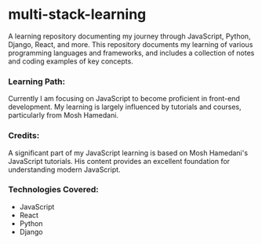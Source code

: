 # multi-stack-learning
A learning repository documenting my journey through JavaScript, Python, Django, React, and more.
This repository documents my learning of various programming languages and frameworks, and includes a collection of notes and coding examples of key concepts.

### Learning Path:
Currently I am focusing on JavaScript to become proficient in front-end development. 
My learning is largely influenced by tutorials and courses, particularly from Mosh Hamedani.

### Credits:
A significant part of my JavaScript learning is based on Mosh Hamedani's JavaScript tutorials. His content provides an excellent foundation for understanding modern JavaScript.

### Technologies Covered:
- JavaScript
- React
- Python
- Django

  

